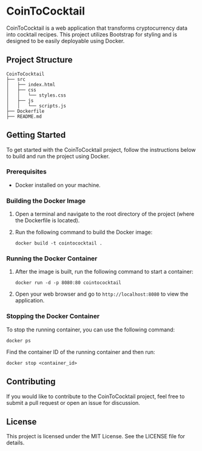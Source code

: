 # CoinToCocktail

CoinToCocktail is a web application that transforms cryptocurrency data into cocktail recipes. This project utilizes Bootstrap for styling and is designed to be easily deployable using Docker.

## Project Structure

```
CoinToCocktail
├── src
│   ├── index.html
│   ├── css
│   │   └── styles.css
│   ├── js
│   │   └── scripts.js
├── Dockerfile
├── README.md
```

## Getting Started

To get started with the CoinToCocktail project, follow the instructions below to build and run the project using Docker.

### Prerequisites

- Docker installed on your machine.

### Building the Docker Image

1. Open a terminal and navigate to the root directory of the project (where the Dockerfile is located).
2. Run the following command to build the Docker image:

   ```
   docker build -t cointococktail .
   ```

### Running the Docker Container

1. After the image is built, run the following command to start a container:

   ```
   docker run -d -p 8080:80 cointococktail
   ```

2. Open your web browser and go to `http://localhost:8080` to view the application.

### Stopping the Docker Container

To stop the running container, you can use the following command:

```
docker ps
```

Find the container ID of the running container and then run:

```
docker stop <container_id>
```

## Contributing

If you would like to contribute to the CoinToCocktail project, feel free to submit a pull request or open an issue for discussion.

## License

This project is licensed under the MIT License. See the LICENSE file for details.
